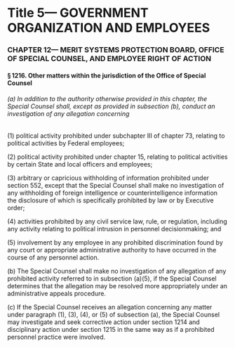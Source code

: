 
# Title 5— GOVERNMENT ORGANIZATION AND EMPLOYEES
### CHAPTER 12— MERIT SYSTEMS PROTECTION BOARD, OFFICE OF SPECIAL COUNSEL, AND EMPLOYEE RIGHT OF ACTION
#### § 1216. Other matters within the jurisdiction of the Office of Special Counsel
###### (a) In addition to the authority otherwise provided in this chapter, the Special Counsel shall, except as provided in subsection (b), conduct an investigation of any allegation concerning

(1) political activity prohibited under subchapter III of chapter 73, relating to political activities by Federal employees;

(2) political activity prohibited under chapter 15, relating to political activities by certain State and local officers and employees;

(3) arbitrary or capricious withholding of information prohibited under section 552, except that the Special Counsel shall make no investigation of any withholding of foreign intelligence or counterintelligence information the disclosure of which is specifically prohibited by law or by Executive order;

(4) activities prohibited by any civil service law, rule, or regulation, including any activity relating to political intrusion in personnel decisionmaking; and

(5) involvement by any employee in any prohibited discrimination found by any court or appropriate administrative authority to have occurred in the course of any personnel action.

(b) The Special Counsel shall make no investigation of any allegation of any prohibited activity referred to in subsection (a)(5), if the Special Counsel determines that the allegation may be resolved more appropriately under an administrative appeals procedure.

(c) If the Special Counsel receives an allegation concerning any matter under paragraph (1), (3), (4), or (5) of subsection (a), the Special Counsel may investigate and seek corrective action under section 1214 and disciplinary action under section 1215 in the same way as if a prohibited personnel practice were involved.
